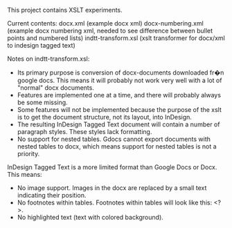 This project contains XSLT experiments.

Current contents:
docx.xml (example docx xml)
docx-numbering.xml (example docx numbering xml, needed to see difference between bullet points and numbered lists)
indtt-transform.xsl (xslt transformer for docx/xml to indesign tagged text)


Notes on indtt-transform.xsl:
 - Its primary purpose is conversion of docx-documents downloaded fr�n google docs. This means it will probably not work very well with a lot of "normal" docx documents.
 - Features are implemented one at a time, and there will probably always be some missing.
 - Some features will not be implemented because the purpose of the xslt is to get the document structure, not its layout, into InDesign.
 - The resulting InDesign Tagged Text document will contain a number of paragraph styles. These styles lack formatting.
- No support for nested tables. Gdocs cannot export documents with nested tables to docx, which means support for nested tables is not a priority.
 
InDesign Tagged Text is a more limited format than Google Docs or Docx. This means:
 - No image support. Images in the docx are replaced by a small text indicating their position.
 - No footnotes within tables. Footnotes within tables will look like this: <?>.
 - No highlighted text (text with colored background).